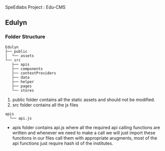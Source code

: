 SpeEdlabs Project : Edu-CMS

## Edulyn

### Folder Structure
```
Edulyn
├── public
|  └── assets
└── src
   ├── apis
   ├── components
   ├── contextProviders
   ├── data
   ├── helper
   ├── pages
   └── stores
```
1. public folder contains all the static assets and should not be modified.
2. src folder contains all the js files
 ```
 apis
   └── api.js
```
  - apis folder contains api.js where all the required api calling functions are written and whenever we need to make a call we will just import these functions in our files call them with appropriate arugments, most of the api functions just require hash id of the institutes. 
